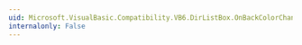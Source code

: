 ```yaml
---
uid: Microsoft.VisualBasic.Compatibility.VB6.DirListBox.OnBackColorChanged(System.EventArgs)
internalonly: False
---
```

